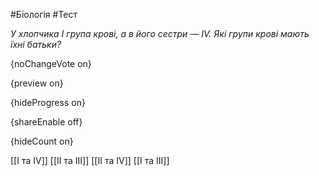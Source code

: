 #Біологія #Тест

*У хлопчика І група крові, а в його сестри — ІV. Які групи крові мають їхні батьки?*

{noChangeVote on}

{preview on}

{hideProgress on}

{shareEnable off}

{hideCount on}

[[І та IV]]
[[II та III]]
[[II та IV]]
[[І та III]]
